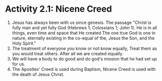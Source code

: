 # Activity 2.1: Nicene Creed
 1. Jesus has always been with us since genesis. The passage "Christ is fully man and yet fully God (Hebrews 1; Colossians 1; John 1). He is in all things, even time and space that He created The one true God is one in nature, eternally existing in the co-equal of the, Jesus the Son, and the Holy Spirit."
2. The treatment of everyone you know or not know equally, Treat them as you would treat others. After all we are created equally.
3. We will have a body to do good and do god's mission that he had set up for us.
4. The Apostles' Creed is used during Baptism,  Nicene Creed is used with the death of Jesus Christ.